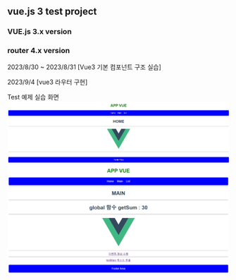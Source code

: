 ## vue.js 3 test project 

### VUE.js 3.x version
### router 4.x version 

2023/8/30 ~ 2023/8/31
[Vue3 기본 컴포넌트 구조 실습]

2023/9/4
[vue3 라우터 구현]

Test 예제 실습 화면  
![Alt text](image.png)  
![Alt text](image-1.png)
